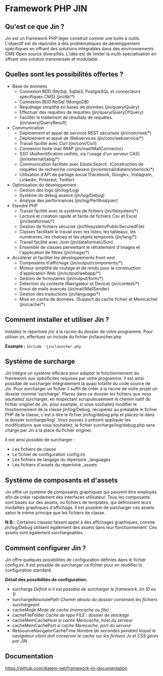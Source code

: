 Framework PHP JIN
============

Qu'est ce que Jin ?
--------

Jin est un framework PHP léger construit comme une boite à outils. L'objectif 
est de répondre à des problématiques de développement spécifiques en offrant des
solutions intégrables dans des environnements CMS Open source diversifiés.
L'idée est de limiter la multi-spécialisation en offrant une solution 
transversale et modulable.


Quelles sont les possibilités offertes ?
--------
* Base de données
    * Connexion BDD (MySql, Sqlite3, PostgreSQL et connecteurs spécifiques CMS) (jin/db/*)
	* Connexion BDD NoSql (MongoDB)
    * Requêtage simplifié en bases de données (jin/query/Query)
    * Effectuer des requêtes de requêtes (jin/query/QueryOfQuery)
    * Faciliter le traitement de résultats de requêtes.  (jin/query/QueryResult)
* Communication
    * Déploiement et appel de services REST sécurisés (jin/com/rest/*)
    * Déploiement et appel de Webservices (jin/com/webservice/*)
    * Travail facilité avec Curl (jin/com/Curl)
    * Connexion boite mail IMAP (jin/mail/MailConnector)
    * SSO (Authentification unifiée, via l'usage d'un serveur CAS) (jin/external/jasig/*)
    * Communication facilitée avec ElasticSearch. (Construction de requêtes de recherche complexes) (jin/external/diatem/sherlock/*)
	* Utilisation d'API de partage social (Facebook, Google+, Instagram, Linkedin, Pinterest, Twitter)
* Optimisation du développement
    * Gestion des logs (jin/log/Log)
    * Système de debug avancé (jin/log/Debug)
    * Analyse des performances (jin/log/PerfAnalyser)
* Etendre PHP
    * Travail facilité avec le système de fichiers (jin/filesystem/*)
	* Lecture et création rapide et facile de fichiers Csv et Excel (jin/dataformat/*)
	* Gestion de fichiers sécurisé (jin/filesystem/PublicSecuredFile)
    * Classes facilitant le travail avec les listes, les tableaux, les numéraires, les chaînes et les objets temporels (jin/lang/*)
    * Travail facilité avec Json (jin/dataformat/JSon)
	* Ensemble de classes permettant le retraitement d'images et l'application de filtres (jin/image/*)
* Accélérer et faciliter les développements front-end
    * Composants d'affichage (jin/output/components/*)
	* Moteur simplifié de routage et de rendu pour la construction d'application Web (jin/output/webapp/*)
    * Gestion de formulaires (jin/output/form/*)
    * Détection du contexte (Navigateur et Device) (jin/context/*)
    * Envoi de mails avancés (jin/mail/MailSender)
    * Gestion des traductions (jin/language/*)
    * Mise en cache de données. (Support du cache fichier et Memcache) (jin/cache/*)


Comment installer et utiliser Jin ?
--------

Installez le répertoire jin/ à la racine du dossier de votre programme. 
Pour utiliser jin, effectuez un include du fichier jin/launcher.php

**Example :**
`include 'jin/launcher.php`


Système de surcharge
--------
Jin intègre un système efficace pour adapter le fonctionnement du framework
aux spécificités requises par votre programme. Il est ainsi possible de surcharger
intégralement la quasi totalité du code source de Jin.
Pour surcharger un fichier il suffit de créer à la racine de votre projet un
dossier nommé 'surcharge'.
Placez dans ce dossier les fichiers que vous souhaitez surcharger, en respectant
scrupuleusement le chemin natif du fichier originel de Jin.
pour example, si vous souhaitez modifier le fonctionnement de la classe 
jin/log/Debug, récupérez au préalable le fichier PHP de la classe, c'est à dire
le fichier jin/log/debug.php et placez-le dans le dossier surcharge/log/.
Vous pouvez à présent appliquer les modifications que vous souhaitez, le fichier
surcharge/log/debug.php sera chargé par Jin à la place du fichier originel.

Il est ainsi possible de surcharger :
* Les fichiers de classe
* Le fichier de configuration config.ini
* Les fichiers de langage du répertoire _languages
* Les fichiers d'assets du répertoire _assets


Système de composants et d'assets
--------

Jin offre un système de composants graphiques qui peuvent être employés afin 
de créer rapidement des interfaces utilisateur. Tous les composants sont basés
sur des assets, ou fichiers de templates, qui définissent leurs modalités
graphiques d'affichage. Il est possible de surcharger ces assets selon le
même principe que les fichiers de classe.

**N.B.:**
Certaines classes faisant appel à des affichages graphiques, comme jin/log/Debug
 utilisent également des assets dans leur fonctionnement. Ces assets sont
également surchargeables.


Comment configurer Jin ?
--------

Jin offre quelques possibilités de configuration définies dans le fichier 
config.ini. Il est possible de surcharger ce fichier pour en modifier la
configuration standard.

**Détail des possibilités de configuration:**
* surcharge _Définit si il est possible de surcharger le framework Jin (0 ou 1)_
* surchargeAbsolutePath _Chemin absolu du dossier contenant les fichiers surchargeant_
* cacheMode _Mode de cache (memcache ou file)_
* cacheFileFolder _Cache de type FILE : dossier de stockage_
* cacheMemCacheHost _si cache Memcache, host du serveur_
* cacheMemCachePort _si cache Memcache, port du serveur_
* RessourceNavigatorCacheTime _Nombre de secondes pendant lequel le navigateur client doit conserver le cache sur les fichiers Js et CSS gérés par JIN_


Documentation
--------

https://github.com/diatem-net/framework-jin-documentation
